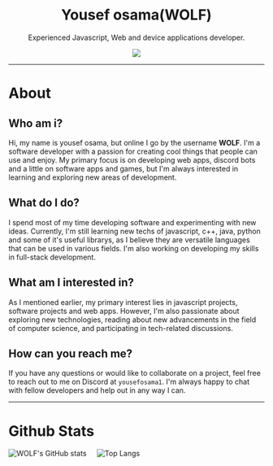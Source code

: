<h1 align="center">Yousef osama(WOLF)</h1>
<p align="center">Experienced Javascript, Web and device applications developer.</p>
<p align="center">
<a href="https://github.com/iiBlackwolf/iiBlackwolf">
   <img src="https://forthebadge.com/images/badges/built-with-love.svg"/>
</a>
</p>

---
# About
## Who am i?
Hi, my name is yousef osama, but online I go by the username **WOLF**. I'm a software developer with a passion for creating cool things that people can use and enjoy. My primary focus is on developing web apps, discord bots and a little on software apps and games, but I'm always interested in learning and exploring new areas of development.

## What do I do?
I spend most of my time developing software and experimenting with new ideas. Currently, I'm still learning new techs of javascript, c++, java, python and some of it's useful librarys, as I believe they are versatile languages that can be used in various fields. I'm also working on developing my skills in full-stack development.

## What am I interested in?
As I mentioned earlier, my primary interest lies in javascript projects, software projects and web apps. However, I'm also passionate about exploring new technologies, reading about new advancements in the field of computer science, and participating in tech-related discussions.

## How can you reach me?
If you have any questions or would like to collaborate on a project, feel free to reach out to me on Discord at `yousefosama1`. I'm always happy to chat with fellow developers and help out in any way I can.

---

# Github Stats

<div style="display: flex; margin-bottom: 20px;" align="center">
  <img src="https://github-readme-stats.vercel.app/api?username=iyousefosama&show_icons=true&theme=radical" alt="WOLF's GitHub stats" style="margin-right: 20px;" />
  <img src="https://github-readme-stats.vercel.app/api/top-langs/?username=anuraghazra&layout=compact" alt="Top Langs" />
</div>
